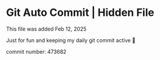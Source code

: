 # Git Auto Commit | Hidden File

This file was added Feb 12, 2025

Just for fun and keeping my daily git commit active 🤪

commit number: 473682

